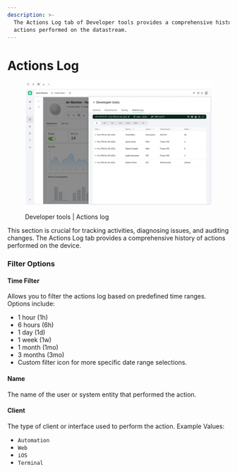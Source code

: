 ```yaml
---
description: >-
  The Actions Log tab of Developer tools provides a comprehensive history of
  actions performed on the datastream.
---
```


# Actions Log

<figure><img src="../../../../.gitbook/assets/developer-tools-actions-log.png" alt=""><figcaption><p>Developer tools | Actions log</p></figcaption></figure>

This section is crucial for tracking activities, diagnosing issues, and auditing changes. The Actions Log tab provides a comprehensive history of actions performed on the device.

### Filter Options

#### **Time Filter**

Allows you to filter the actions log based on predefined time ranges. Options include:

* 1 hour (1h)
* 6 hours (6h)
* 1 day (1d)
* 1 week (1w)
* 1 month (1mo)
* 3 months (3mo)
* Custom filter icon for more specific date range selections.

#### **Name**

The name of the user or system entity that performed the action.

#### **Client**

The type of client or interface used to perform the action. Example Values:

* `Automation`
* `Web`
* `iOS`
* `Terminal`
